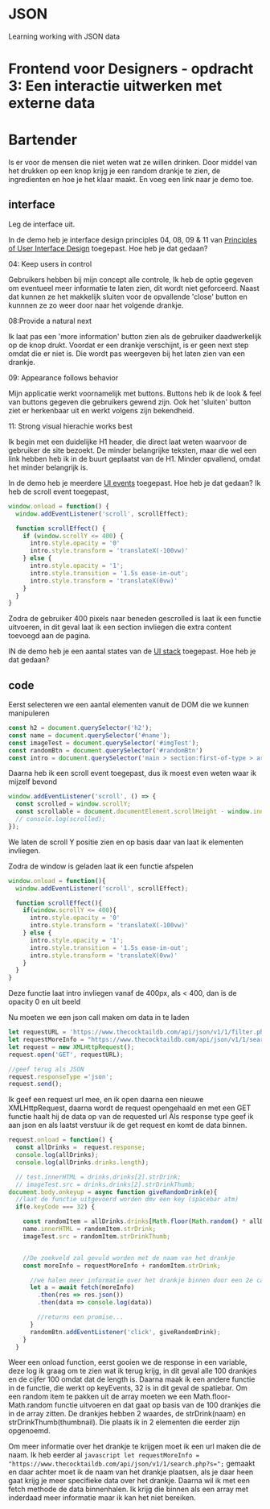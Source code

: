 # JSON
Learning working with JSON data

# Frontend voor Designers - opdracht 3: Een interactie uitwerken met externe data


# Bartender
Is er voor de mensen die niet weten wat ze willen drinken. 
Door middel van het drukken op een knop krijg je een random drankje te zien, de ingredienten en hoe je het klaar maakt.
En voeg een link naar je demo toe.

## interface
Leg de interface uit.

In de demo heb je interface design principles 04, 08, 09 & 11 van [Principles of User Interface Design](http://bokardo.com/principles-of-user-interface-design/) toegepast. Hoe heb je dat gedaan?

04: Keep users in control

Gebruikers hebben bij mijn concept alle controle, Ik heb de optie gegeven om eventueel meer informatie te laten zien, dit wordt niet geforceerd. 
Naast dat kunnen ze het makkelijk sluiten voor de opvallende 'close' button en kunnnen ze zo weer door naar het volgende drankje.

08:Provide a natural next 

Ik laat pas een 'more information' button zien als de gebruiker daadwerkelijk op de knop drukt. Voordat er een drankje verschijnt, is er geen next step omdat die er niet is. Die wordt pas weergeven bij het laten zien van een drankje. 

09: Appearance follows behavior

Mijn applicatie werkt voornamelijk met buttons. Buttons heb ik de look & feel van buttons gegeven die gebruikers gewend zijn.  Ook het 'sluiten' button ziet er herkenbaar uit en werkt volgens zijn bekendheid. 

11: Strong visual hierachie works best

Ik begin met een duidelijke H1 header, die direct laat weten waarvoor de gebruiker de site bezoekt.  De minder belangrijke teksten, maar die wel een link hebben heb ik in de buurt geplaatst van de H1. Minder opvallend, omdat het minder belangrijk is. 

In de demo heb je meerdere [UI events](https://developer.mozilla.org/en-US/docs/Web/API/UIEvent) toegepast. Hoe heb je dat gedaan?
Ik heb de scroll event toegepast,

```javascript
window.onload = function() {
  window.addEventListener('scroll', scrollEffect);

  function scrollEffect() {
    if (window.scrollY <= 400) {
      intro.style.opacity = '0'
      intro.style.transform = 'translateX(-100vw)'
    } else {
      intro.style.opacity = '1';
      intro.style.transition = '1.5s ease-in-out';
      intro.style.transform = 'translateX(0vw)'
    }
  }
}
```

Zodra de gebruiker 400 pixels  naar beneden gescrolled is laat ik een functie uitvoeren, in dit geval laat ik een section invliegen die extra content toevoegd aan de pagina.



IN de demo heb je een aantal states van de [UI stack](https://www.scotthurff.com/posts/why-your-user-interface-is-awkward-youre-ignoring-the-ui-stack/) toegepast. Hoe heb je dat gedaan?


## code
Eerst selecteren we een aantal elementen vanuit de DOM die we kunnen manipuleren
```javascript
const h2 = document.querySelector('h2');
const name = document.querySelector('#name');
const imageTest = document.querySelector('#imgTest');
const randomBtn = document.querySelector('#randomBtn')
const intro = document.querySelector('main > section:first-of-type > article:first-of-type');
```
Daarna heb ik een scroll event toegepast, dus ik moest even weten waar ik mijzelf bevond
```javascript
window.addEventListener('scroll', () => {
  const scrolled = window.scrollY;
  const scrollable = document.documentElement.scrollHeight - window.innerheight;
  // console.log(scrolled);
});
```
We laten de scroll Y positie zien en op basis daar van laat ik elementen invliegen.

Zodra de window is geladen laat ik een functie afspelen
```javascript
window.onload = function(){
  window.addEventListener('scroll', scrollEffect);

  function scrollEffect(){
    if(window.scrollY <= 400){
      intro.style.opacity = '0'
      intro.style.transform = 'translateX(-100vw)'
    } else {
      intro.style.opacity = '1';
      intro.style.transition = '1.5s ease-in-out';
      intro.style.transform = 'translateX(0vw)'
    }
  }
}
```
Deze functie laat intro invliegen vanaf de 400px, als < 400, dan is de opacity 0 en uit beeld

Nu moeten we een json call maken om data in te laden
```javascript
let requestURL = 'https://www.thecocktaildb.com/api/json/v1/1/filter.php?a=Alcoholic';
let requestMoreInfo = "https://www.thecocktaildb.com/api/json/v1/1/search.php?s=";
let request = new XMLHttpRequest();
request.open('GET', requestURL);

//geef terug als JSON
request.responseType ='json';
request.send();
```
Ik geef een request url mee, en ik open daarna een nieuwe XMLHttpRequest, daarna wordt de request opengehaald en met een GET functie haalt hij de data op van de requested url
Als response type geef ik aan json en als laatst verstuur ik de get request en komt de data binnen.


```javascript
request.onload = function() {
  const allDrinks =  request.response;
  console.log(allDrinks);
  console.log(allDrinks.drinks.length);

  // test.innerHTML = drinks.drinks[2].strDrink;
  // imageTest.src = drinks.drinks[2].strDrinkThumb;
document.body.onkeyup = async function giveRandomDrink(e){
  //laat de functie uitgevoerd worden dmv een key (spacebar atm)
  if(e.keyCode === 32) {

    const randomItem = allDrinks.drinks[Math.floor(Math.random() * allDrinks.drinks.length)];
    name.innerHTML = randomItem.strDrink;
    imageTest.src = randomItem.strDrinkThumb;


    //De zoekveld zal gevuld worden met de naam van het drankje
    const moreInfo = requestMoreInfo + randomItem.strDrink;

      //we halen meer informatie over het drankje binnen door een 2e call te maken obv naam
      let a = await fetch(moreInfo)
        .then(res => res.json())
        .then(data => console.log(data))

        //returns een promise...
      }
      randomBtn.addEventListener('click', giveRandomDrink);
    }
  }
```

Weer een onload function, eerst gooien we de response in een variable, deze log ik graag om te zien wat ik terug krijg, in dit geval alle 100 drankjes en de cijfer 100 omdat dat de length is. Daarna maak ik een andere functie in de functie, die werkt op keyEvents, 32 is in dit geval de spatiebar. 
Om een random item te pakken uit de array moeten we een Math.floor-Math.random functie uitvoeren en dat gaat op basis van de 100 drankjes die in de array zitten.
De drankjes hebben 2 waardes, de strDrink(naam) en strDrinkThumb(thumbnail). Die plaats ik in 2 elementen die eerder zijn opgenoemd. 

Om meer informatie over het drankje te krijgen moet ik een url maken die de naam. Ik heb eerder al ```javascript let requestMoreInfo = "https://www.thecocktaildb.com/api/json/v1/1/search.php?s=";```
gemaakt en daar achter moet ik de naam van het drankje plaatsen, als je daar heen gaat krijg je meer specifieke data over het drankje. 
Daarna wil ik met een fetch methode de data binnenhalen. Ik krijg die binnen als een array met inderdaad meer informatie maar ik kan het niet bereiken.
